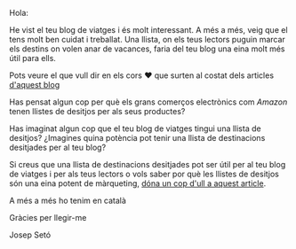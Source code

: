 Hola:

He vist el teu blog de viatges i és molt interessant. A més a més, veig que el tens molt ben cuidat i treballat. Una llista, on els teus lectors puguin marcar els destins on volen anar de vacances, faria del teu blog una eina molt més útil para ells.

Pots veure el que vull dir en els cors ❤️ que surten al costat dels articles [d'aquest blog](https://wish-to-go.com/blog/)

Has pensat algun cop per què els grans comerços electrònics com _Amazon_ tenen llistes de desitjos per als seus productes?

Has imaginat algun cop que el teu blog de viatges tingui una llista de desitjos? ¿Imagines quina potència pot tenir una llista de destinacions desitjades per al teu blog?

Si creus que una llista de destinacions desitjades pot ser útil per al teu blog de viatges i per als teus lectors o vols saber por què les llistes de desitjos són una eina potent de màrqueting, [dóna un cop d'ull a aquest article](https://wish-to-go.com/lista-de-destinos-deseados-para-tu-blog-de-viajes/).

A més a més ho tenim en català

Gràcies per llegir-me

Josep Setó
